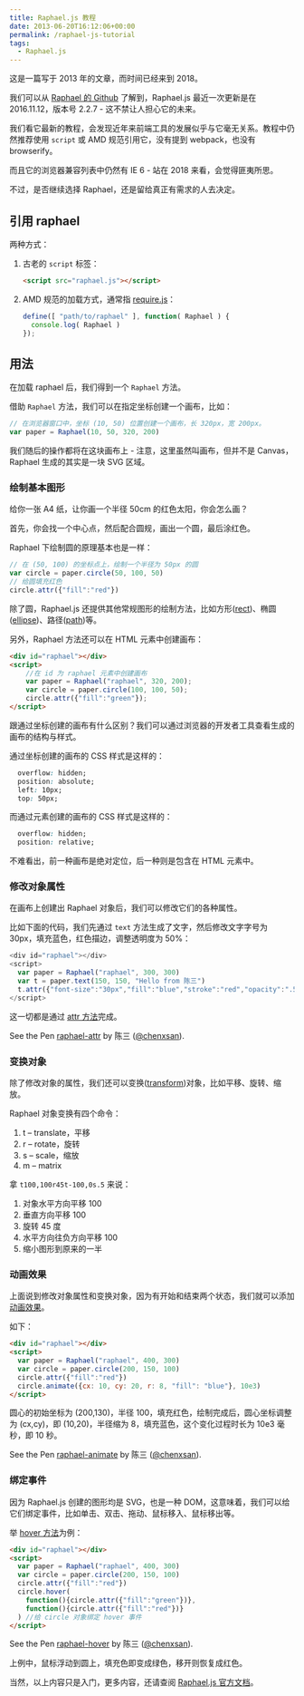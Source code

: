 ```yaml
---
title: Raphael.js 教程
date: 2013-06-20T16:12:06+00:00
permalink: /raphael-js-tutorial
tags:
  - Raphael.js
---
```


这是一篇写于 2013 年的文章，而时间已经来到 2018。

我们可以从 [Raphael 的 Github](https://github.com/DmitryBaranovskiy/raphael/releases) 了解到，Raphael.js 最近一次更新是在 2016.11.12，版本号 2.2.7 - 这不禁让人担心它的未来。

我们看它最新的教程，会发现近年来前端工具的发展似乎与它毫无关系。教程中仍然推荐使用 `script` 或 AMD 规范引用它，没有提到 webpack，也没有 browserify。

而且它的浏览器兼容列表中仍然有 IE 6 - 站在 2018 来看，会觉得匪夷所思。

不过，是否继续选择 Raphael，还是留给真正有需求的人去决定。

## 引用 raphael

两种方式：

1. 古老的 `script` 标签：

    ```html
    <script src="raphael.js"></script>
    ```

2. AMD 规范的加载方式，通常指 [require.js](http://requirejs.org/)：

    ```js
    define([ "path/to/raphael" ], function( Raphael ) {
      console.log( Raphael )
    });
    ```

## 用法

在加载 raphael 后，我们得到一个 `Raphael` 方法。

借助 `Raphael` 方法，我们可以在指定坐标创建一个画布，比如：

```js
// 在浏览器窗口中，坐标 (10, 50) 位置创建一个画布，长 320px，宽 200px。
var paper = Raphael(10, 50, 320, 200)
```
我们随后的操作都将在这块画布上 - 注意，这里虽然叫画布，但并不是 Canvas，Raphael 生成的其实是一块 SVG 区域。

### 绘制基本图形

给你一张 A4 纸，让你画一个半径 50cm 的红色太阳，你会怎么画？

首先，你会找一个中心点，然后配合圆规，画出一个圆，最后涂红色。

Raphael 下绘制圆的原理基本也是一样：

```js
// 在 (50, 100) 的坐标点上，绘制一个半径为 50px 的圆
var circle = paper.circle(50, 100, 50)
// 给圆填充红色
circle.attr({"fill":"red"})
```

除了圆，Raphael.js 还提供其他常规图形的绘制方法，比如方形([rect](http://dmitrybaranovskiy.github.io/raphael/reference.html#Paper.rect))、椭圆([ellipse](http://dmitrybaranovskiy.github.io/raphael/reference.html#Paper.ellipse))、路径([path](http://dmitrybaranovskiy.github.io/raphael/reference.html#Paper.path))等。

另外，Raphael 方法还可以在 HTML 元素中创建画布：

```html
<div id="raphael"></div>
<script>
    //在 id 为 raphael 元素中创建画布
    var paper = Raphael("raphael", 320, 200);
    var circle = paper.circle(100, 100, 50);
    circle.attr({"fill":"green"});
</script>
```
跟通过坐标创建的画布有什么区别？我们可以通过浏览器的开发者工具查看生成的画布的结构与样式。

通过坐标创建的画布的 CSS 样式是这样的：

```css
  overflow: hidden;
  position: absolute;
  left: 10px;
  top: 50px;
```
而通过元素创建的画布的 CSS 样式是这样的：

```css
  overflow: hidden;
  position: relative;
```
不难看出，前一种画布是绝对定位，后一种则是包含在 HTML 元素中。

### 修改对象属性

在画布上创建出 Raphael 对象后，我们可以修改它们的各种属性。

比如下面的代码，我们先通过 `text` 方法生成了文字，然后修改文字字号为 30px，填充蓝色，红色描边，调整透明度为 50%：

```js
<div id="raphael"></div>
<script>
  var paper = Raphael("raphael", 300, 300)
  var t = paper.text(150, 150, "Hello from 陈三")
  t.attr({"font-size":"30px","fill":"blue","stroke":"red","opacity":".5"})
</script>
```
这一切都是通过 [attr 方法](http://dmitrybaranovskiy.github.io/raphael/reference.html#Element.attr)完成。

<p data-height="265" data-theme-id="dark" data-slug-hash="xYZMJP" data-default-tab="js,result" data-user="chenxsan" data-embed-version="2" data-pen-title="raphael-attr" class="codepen">See the Pen <a href="https://codepen.io/chenxsan/pen/xYZMJP/">raphael-attr</a> by 陈三 (<a href="https://codepen.io/chenxsan">@chenxsan</a>).</p>
<script async src="https://production-assets.codepen.io/assets/embed/ei.js"></script>

### 变换对象

除了修改对象的属性，我们还可以变换([transform](http://dmitrybaranovskiy.github.io/raphael/reference.html#Element.transform))对象，比如平移、旋转、缩放。

Raphael 对象变换有四个命令：

1. t – translate，平移
2. r – rotate，旋转
3. s – scale，缩放
4. m – matrix

拿 `t100,100r45t-100,0s.5` 来说：

1. 对象水平方向平移 100
2. 垂直方向平移 100
3. 旋转 45 度
4. 水平方向往负方向平移 100
5. 缩小图形到原来的一半

### 动画效果

上面说到修改对象属性和变换对象，因为有开始和结束两个状态，我们就可以添加[动画效果](http://dmitrybaranovskiy.github.io/raphael/reference.html#Element.animate)。

如下：

```html
<div id="raphael"></div>
<script>
  var paper = Raphael("raphael", 400, 300)
  var circle = paper.circle(200, 150, 100)
  circle.attr({"fill":"red"})
  circle.animate({cx: 10, cy: 20, r: 8, "fill": "blue"}, 10e3)
</script>
```
圆心的初始坐标为 (200,130)，半径 100，填充红色，绘制完成后，圆心坐标调整为 (cx,cy)，即 (10,20)，半径缩为 8，填充蓝色，这个变化过程时长为 10e3 毫秒，即 10 秒。

<p data-height="265" data-theme-id="dark" data-slug-hash="gvPqKq" data-default-tab="js,result" data-user="chenxsan" data-embed-version="2" data-pen-title="raphael-animate" class="codepen">See the Pen <a href="https://codepen.io/chenxsan/pen/gvPqKq/">raphael-animate</a> by 陈三 (<a href="https://codepen.io/chenxsan">@chenxsan</a>).</p>

### 绑定事件

因为 Raphael.js 创建的图形均是 SVG，也是一种 DOM，这意味着，我们可以给它们绑定事件，比如单击、双击、拖动、鼠标移入、鼠标移出等。

举 [hover 方法](http://dmitrybaranovskiy.github.io/raphael/reference.html#Element.hover)为例：

```html
<div id="raphael"></div>
<script>
  var paper = Raphael("raphael", 400, 300)
  var circle = paper.circle(200, 150, 100)
  circle.attr({"fill":"red"})
  circle.hover(
    function(){circle.attr({"fill":"green"})},
    function(){circle.attr({"fill":"red"})}
  ) //给 circle 对象绑定 hover 事件
</script>
```
<p data-height="392" data-theme-id="dark" data-slug-hash="RQrvQY" data-default-tab="html,result" data-user="chenxsan" data-embed-version="2" data-pen-title="RQrvQY" class="codepen">See the Pen <a href="https://codepen.io/chenxsan/pen/RQrvQY/">raphael-hover</a> by 陈三 (<a href="https://codepen.io/chenxsan">@chenxsan</a>).</p>

上例中，鼠标浮动到圆上，填充色即变成绿色，移开则恢复成红色。

当然，以上内容只是入门，更多内容，还请查阅 [Raphael.js 官方文档](http://dmitrybaranovskiy.github.io/raphael/reference.html)。